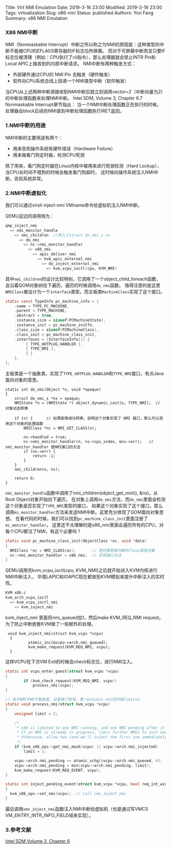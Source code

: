 Title:  Virt NMI Emulation
Date: 2019-3-16 23:00
Modified: 2019-3-16 23:00
Tags: virtualization
Slug: x86-nmi
Status: published
Authors: Yori Fang
Summary: x86 NMI Emulation

### X86 NMI中断

NMI（Nonmaskable Interrupt）中断之所以称之为NMI的原因是：这种类型的中断不能被CPU的EFLAGS寄存器的IF标志位所屏蔽。
而对于可屏蔽中断而言只要IF标志位被清理（例如：CPU执行了cli指令），那么处理器就会禁止INTR Pin和Local APIC上接收到的内部中断请求。
NMI中断有两种触发方式：

* 外部硬件通过CPU的 NMI Pin 去触发（硬件触发）
* 软件向CPU系统总线上投递一个NMI类型中断（软件触发）

当CPU从上述两种中断源接收到NMI中断后就立刻调用vector=2（中断向量为2）的中断处理函数来处理NMI中断。
Intel SDM, Volume 3, Chapter 6.7 Nonmaskable Interrupt章节指出：
当一个NMI中断处理函数正在执行的时候，处理器会block后续的NMI直到中断处理函数执行IRET返回。

### 1.NMI中断的用途

NMI中断的主要用途有两个：

* 用来告知操作系统有硬件错误（Hardware Failure）
* 用来做看门狗定时器，检测CPU死锁

除了用来，看门狗定时器在Linux内核中被用来进行死锁检测（Hard Lockup），当CPU长时间不喂狗的时候会触发看门狗超时，
这时候向操作系统注入NMI中断，告知系统异常。

### 2.NMI中断虚拟化

我们可以通过virsh inject-nmi VMname命令给虚拟机注入NMI中断。

QEMU这边的调用栈为：
```c
qmp_inject_nmi
  => nmi_monitor_handle
    => nmi_children  //传入了struct do_nmi_s ns
      => do_nmi
        => nc->nmi_monitor_handler
          => x86_nmi
            => apic_deliver_nmi
              => kvm_apic_external_nmi
                => do_inject_external_nmi
                  => kvm_vcpu_ioctl(cpu, KVM_NMI)
```
其中`nmi_children`的设计比较特别，它调用了一个object_child_foreach函数，
会沿着QOM对象树往下遍历，遍历的时候调用`do_nmi`函数。
值得注意的是这里`NMIClass`被设计为一个`interface`类型，而主板类`MachineClass`实现了这个接口。
```c
static const TypeInfo pc_machine_info = {
    .name = TYPE_PC_MACHINE,
    .parent = TYPE_MACHINE,
    .abstract = true,
    .instance_size = sizeof(PCMachineState),
    .instance_init = pc_machine_initfn,
    .class_size = sizeof(PCMachineClass),
    .class_init = pc_machine_class_init,
    .interfaces = (InterfaceInfo[]) {
         { TYPE_HOTPLUG_HANDLER },
         { TYPE_NMI },
         { }
    },
};

```
主板类是一个抽象类，实现了`TYPE_HOTPLUG_HANDLER`和`TYPE_NMI`接口，有点Java面向对象的意思。
```
static int do_nmi(Object *o, void *opaque)
{
    struct do_nmi_s *ns = opaque;
    NMIState *n = (NMIState *) object_dynamic_cast(o, TYPE_NMI);  // 对象动态转换

    if (n) {      // 如果能够成功转换，说明这个对象实现了 NMI 接口，那么可以调用这个对象的处理函数
        NMIClass *nc = NMI_GET_CLASS(n);

        ns->handled = true;
        nc->nmi_monitor_handler(n, ns->cpu_index, &ns->err);   // nmi_monitor_handler 是NMI接口的方法
        if (ns->err) {
            return -1;
        }
    }
    nmi_children(o, ns);

    return 0;
}
```
`nmi_monitor_handle`函数中调用了nmi_children(object_get_root(), &ns)，从Root Object对象开始向下遍历，
在对象上调用`do_nmi`方法，而`do_nmi`里面会检测这个对象是否实现了`TYPE_NMI`类型的接口，
如果这个对象实现了这个接口，那么调用`mi_monitor_handler`方法来发送NMI中断。这里充分体现了QOM面向对象思想。
在看代码的时候，我们可以找到`pc_machine_class_init`里面注册了`mi_monitor_handler`。
这里还不太理解的是x86_nmi里面会遍历所有的CPU，对每个CPU都注了NMI，有这个必要吗？

```c
static void pc_machine_class_init(ObjectClass *oc, void *data) 
{
  NMIClass *nc = NMI_CLASS(oc);       // 把对象转换为NMIClass类型对象
  nc->nmi_monitor_handler = x86_nmi;  // 实现接口方法
}
```

QEMU调用完kvm_vcpu_ioctl(cpu, KVM_NMI)之后就开始进入KVM内核进行NMI中断注入，
毕竟LAPIC和IOAPIC现在都放到KVM模拟来提升中断注入的实时性。
```c
KVM x86.c
kvm_arch_vcpu_ioctl
  => kvm_vcpu_ioctl_nmi
    => kvm_inject_nmi
```
kvm_inject_nmi 里面将nmi_queued加1，然后make KVM_REQ_NMI request。
为了防止中断嵌套KVM做了一些额外的处理。
```
 void kvm_inject_nmi(struct kvm_vcpu *vcpu)
  {
          atomic_inc(&vcpu->arch.nmi_queued);
          kvm_make_request(KVM_REQ_NMI, vcpu);
  }
```
这样VCPU在下次VM Exit的时候会check标志位，进行NMI注入。 
```c
static int vcpu_enter_guest(struct kvm_vcpu *vcpu)
{
		if (kvm_check_request(KVM_REQ_NMI, vcpu))
			process_nmi(vcpu);
}

// 由于NMI中断不能嵌套，这里做了防呆，第一process_nmi的时候limit=2，
static void process_nmi(struct kvm_vcpu *vcpu)
{
	unsigned limit = 2;

	/*
	 * x86 is limited to one NMI running, and one NMI pending after it.
	 * If an NMI is already in progress, limit further NMIs to just one.
	 * Otherwise, allow two (and we'll inject the first one immediately).
	 */
	if (kvm_x86_ops->get_nmi_mask(vcpu) || vcpu->arch.nmi_injected)
		limit = 1;

	vcpu->arch.nmi_pending += atomic_xchg(&vcpu->arch.nmi_queued, 0);
	vcpu->arch.nmi_pending = min(vcpu->arch.nmi_pending, limit);
	kvm_make_request(KVM_REQ_EVENT, vcpu);
}

static int inject_pending_event(struct kvm_vcpu *vcpu, bool req_int_win)
{
  kvm_x86_ops->set_nmi(vcpu);  // call vmx_inject_nmi
}
```
最后调用`vmx_inject_nmi`函数注入NMI中断给虚拟机（也是通过写VMCS VM_ENTRY_INTR_INFO_FIELD域来实现）。

### 3.参考文献
[Intel SDM Volume 3, Chapter 6](https://software.intel.com/sites/default/files/managed/39/c5/325462-sdm-vol-1-2abcd-3abcd.pdf)
